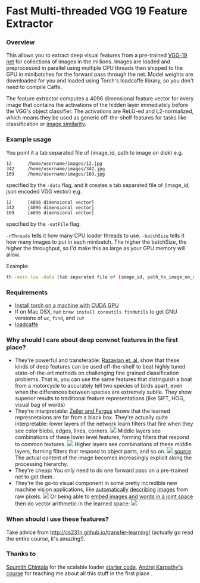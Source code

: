# Fast Multi-threaded VGG 19 Feature Extractor

### Overview
This allows you to extract deep visual features from a pre-trained [VGG-19 net](http://arxiv.org/abs/1409.1556) for collections of images in the millions. Images are loaded and preprocessed in parallel using multiple CPU threads then shipped to the GPU in minibatches for the forward pass through the net. Model weights are downloaded for you and loaded using Torch's loadcaffe library, so you don't need to compile Caffe.

The feature extractor computes a 4096 dimensional feature vector for every image that contains the activations of the hidden layer immediately before the VGG's object classifier. The activations are ReLU-ed and L2-normalized, which means they be used as generic off-the-shelf features for tasks like classification or [image similarity](http://arxiv.org/abs/1505.07647).

### Example usage
You point it a tab separated file of (image_id, path to image on disk) e.g.
```
12      /home/username/images/12.jpg
342     /home/username/images/342.jpg
169     /home/username/images/169.jpg
```

specified by the ```-data``` flag, and it creates a tab separated file of (image_id, json encoded VGG vector) e.g.
```
12      [4096 dimensional vector]
342     [4096 dimensional vector]
169     [4096 dimensional vector]
```
specified by the ```-outFile``` flag.

```-nThreads``` tells it how many CPU loader threads to use. ```-batchSize``` tells it how many images to put in each minibatch. The higher the batchSize, the higher the throughput, so I'd make this as large as your GPU memory will allow.

Example:
```bash
th -main.lua -data [tab separated file of (image_id, path_to_image_on_disk)] -outFile out_vecs -nThreads 8 -batchSize 128
```

### Requirements
- [Install torch on a machine with CUDA GPU](http://torch.ch/docs/getting-started.html#_)
- If on Mac OSX, run `brew install coreutils findutils` to get GNU versions of `wc`, `find`, and `cut`
- [loadcaffe](https://github.com/szagoruyko/loadcaffe)


### Why should I care about deep convnet features in the first place?
- They're powerful and transferable: [Razavian et. al.](http://arxiv.org/pdf/1403.6382v3.pdf) show that these kinds of deep features can be used off-the-shelf to beat highly tuned state-of-the-art methods on challenging fine grained classification problems. That is, you can use the same features that distinguish a boat from a motorcycle to accurately tell two species of birds apart, even when the differences between species are extremely subtle. They show superior results to traditional feature representations (like SIFT, HOG, visual bag of words)
- They're interpretable: [Zeiler and Fergus](http://arxiv.org/abs/1311.2901) shows that the learned represnetaions are far from a black box. They're actually quite interpretable: lower layers of the network learn filters that fire when they see color blobs, edges, lines, corners. 
![](https://github.com/coreylynch/vgg-19-feature-extractor/resources/LowerLayers.png)
Middle layers see combinations of these lower level features, forming filters that respond to common textures. 
![](https://github.com/coreylynch/vgg-19-feature-extractor/resources/MiddleLayers.png)
Higher layers see combinations of these middle layers, forming filters that respond to object parts, and so on. 
![](https://github.com/coreylynch/vgg-19-feature-extractor/resources/HigherLayers.png)
[source](https://courses.cs.washington.edu/courses/cse590v/14au/cse590v_dec5_DeepVis.pdf)
The actual content of the image becomes increasingly explicit along the processing hierarchy.
- They're cheap: You only need to do one forward pass on a pre-trained net to get them.
- They're the go-to visual component in some pretty incredible new machine vision applications, like [automatically](http://cs.stanford.edu/people/karpathy/deepimagesent/) [describing](http://arxiv.org/abs/1411.4555) [images](http://arxiv.org/abs/1412.6632) from raw pixels. 
![](https://github.com/coreylynch/vgg-19-feature-extractor/resources/captionGeneration.png)
Or being able to [embed images and words in a joint space](http://arxiv.org/abs/1411.2539) then do vector arithmetic in the learned space:
![](https://github.com/coreylynch/vgg-19-feature-extractor/resources/multimodalEmbed.png)


### When should I use these features?
Take advice from http://cs231n.github.io/transfer-learning/ (actually go read the entire course, it's amazing!).

### Thanks to
[Soumith Chintala](https://github.com/soumith) for the scalable loader [starter code](https://github.com/soumith/imagenet-multiGPU.torch/blob/master/README.md), [Andrej Karpathy's course](http://cs231n.github.io) for teaching me about all this stuff in the first place .
